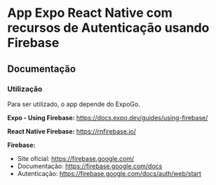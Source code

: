 # App Expo React Native com recursos de Autenticação usando Firebase

## Documentação

### Utilização
Para ser utilizado, o app depende do ExpoGo.

**Expo - Using Firebase:** https://docs.expo.dev/guides/using-firebase/

**React Native Firebase:** https://rnfirebase.io/

**Firebase:**

-   Site oficial: https://firebase.google.com/
-   Documentação: https://firebase.google.com/docs
-   Autenticação: https://firebase.google.com/docs/auth/web/start
